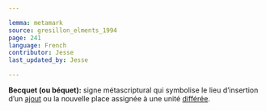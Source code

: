 ```yaml
---

lemma: metamark
source: gresillon_elments_1994
page: 241
language: French
contributor: Jesse
last_updated_by: Jesse

---
```

**Becquet (ou béquet):** signe métascriptural qui symbolise le lieu d’insertion d’un [ajout](addition.html) ou la nouvelle place assignée à une unité [différée](delay.html).
